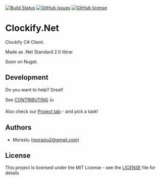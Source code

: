 [![Build Status](https://travis-ci.org/Morasiu/Clockify.Net.svg?branch=master)](https://travis-ci.org/Morasiu/Clockify.Net)
[![GitHub issues](https://img.shields.io/github/issues/Morasiu/Termgine.svg)](https://GitHub.com/Morasiu/Termgine/issues/)
[![GitHub license](https://img.shields.io/github/license/Morasiu/Termgine.svg)](https://github.com/Morasiu/Termgine/blob/master/LICENSE)

# Clockify.Net
Clockify C# Client. 

Made as .Net Standard 2.0 librar

Soon on Nuget.

## Development

Do you want to help? Great!

See [CONTRIBUTING](https://github.com/Morasiu/Clockify.Net/blob/master/Docs/CONTRIBUTING.md) 👍

Also check our [Project tab](https://trello.com/b/1EpbQfUH/termgine)✅ and pick a task!

## Authors

* Morasiu (morasiu2@gmail.com)

## License

This project is licensed under the MIT License - see the [LICENSE](LICENSE) file for details
